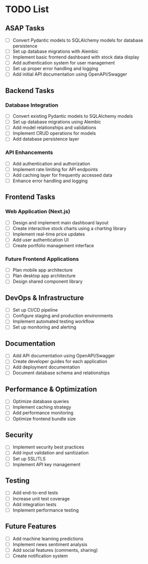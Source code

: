# TODO List

## ASAP Tasks
- [ ] Convert Pydantic models to SQLAlchemy models for database persistence
- [ ] Set up database migrations with Alembic
- [ ] Implement basic frontend dashboard with stock data display
- [ ] Add authentication system for user management
- [ ] Set up proper error handling and logging
- [ ] Add initial API documentation using OpenAPI/Swagger

## Backend Tasks

### Database Integration
- [ ] Convert existing Pydantic models to SQLAlchemy models
- [ ] Set up database migrations using Alembic
- [ ] Add model relationships and validations
- [ ] Implement CRUD operations for models
- [ ] Add database persistence layer

### API Enhancements
- [ ] Add authentication and authorization
- [ ] Implement rate limiting for API endpoints
- [ ] Add caching layer for frequently accessed data
- [ ] Enhance error handling and logging

## Frontend Tasks

### Web Application (Next.js)
- [ ] Design and implement main dashboard layout
- [ ] Create interactive stock charts using a charting library
- [ ] Implement real-time price updates
- [ ] Add user authentication UI
- [ ] Create portfolio management interface

### Future Frontend Applications
- [ ] Plan mobile app architecture
- [ ] Plan desktop app architecture
- [ ] Design shared component library

## DevOps & Infrastructure
- [ ] Set up CI/CD pipeline
- [ ] Configure staging and production environments
- [ ] Implement automated testing workflow
- [ ] Set up monitoring and alerting

## Documentation
- [ ] Add API documentation using OpenAPI/Swagger
- [ ] Create developer guides for each application
- [ ] Add deployment documentation
- [ ] Document database schema and relationships

## Performance & Optimization
- [ ] Optimize database queries
- [ ] Implement caching strategy
- [ ] Add performance monitoring
- [ ] Optimize frontend bundle size

## Security
- [ ] Implement security best practices
- [ ] Add input validation and sanitization
- [ ] Set up SSL/TLS
- [ ] Implement API key management

## Testing
- [ ] Add end-to-end tests
- [ ] Increase unit test coverage
- [ ] Add integration tests
- [ ] Implement performance testing

## Future Features
- [ ] Add machine learning predictions
- [ ] Implement news sentiment analysis
- [ ] Add social features (comments, sharing)
- [ ] Create notification system
